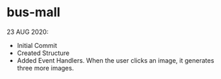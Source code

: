 # bus-mall

23 AUG 2020:

- Initial Commit
- Created Structure
- Added Event Handlers. When the user clicks an image, it generates three more images.

